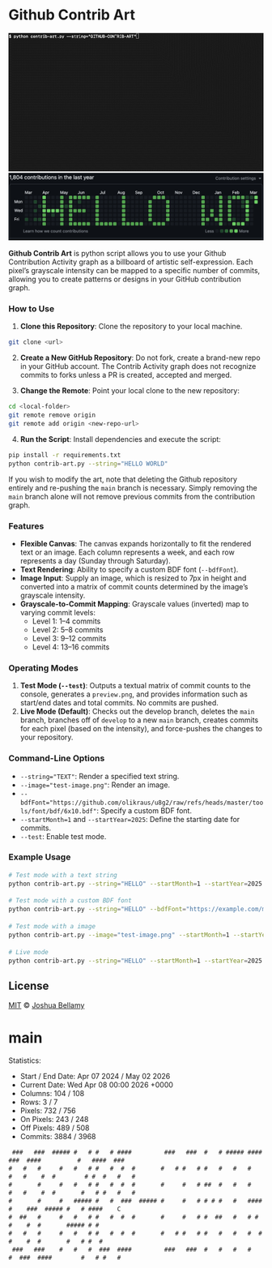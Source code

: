 # Github Contrib Art

![Console Example](docs-console-output.gif)
![Github Contribution Activity Graph](docs-example.png)

**Github Contrib Art** is python script allows you to use your Github Contribution Activity graph as a billboard of artistic self-expression. Each pixel’s grayscale intensity can be mapped to a specific number of commits, allowing you to create patterns or designs in your GitHub contribution graph.

### How to Use

1. **Clone this Repository**: Clone the repository to your local machine.

```bash
git clone <url>
```

2. **Create a New GitHub Repository**: Do not fork, create a brand-new repo in your GitHub account. The Contrib Activity graph does not recognize commits to forks unless a PR is created, accepted and merged.

3. **Change the Remote**: Point your local clone to the new repository:

```bash
cd <local-folder>
git remote remove origin
git remote add origin <new-repo-url>
```

4. **Run the Script**: Install dependencies and execute the script:

```bash
pip install -r requirements.txt
python contrib-art.py --string="HELLO WORLD"
```

If you wish to modify the art, note that deleting the Github repository entirely and re-pushing the `main` branch is necessary. Simply removing the `main` branch alone will not remove previous commits from the contribution graph.

### Features

- **Flexible Canvas**: The canvas expands horizontally to fit the rendered text or an image. Each column represents a week, and each row represents a day (Sunday through Saturday).
- **Text Rendering**: Ability to specify a custom BDF font (`--bdfFont`).
- **Image Input**: Supply an image, which is resized to 7px in height and converted into a matrix of commit counts determined by the image’s grayscale intensity.
- **Grayscale-to-Commit Mapping**: Grayscale values (inverted) map to varying commit levels:
  - Level 1: 1–4 commits
  - Level 2: 5–8 commits
  - Level 3: 9–12 commits
  - Level 4: 13–16 commits

### Operating Modes

1. **Test Mode (`--test`)**: Outputs a textual matrix of commit counts to the console, generates a `preview.png`, and provides information such as start/end dates and total commits. No commits are pushed.
2. **Live Mode (Default)**: Checks out the develop branch, deletes the `main` branch, branches off of `develop` to a new `main` branch, creates commits for each pixel (based on the intensity), and force-pushes the changes to your repository.

### Command-Line Options

- `--string="TEXT"`: Render a specified text string.
- `--image="test-image.png"`: Render an image.
- `--bdfFont="https://github.com/olikraus/u8g2/raw/refs/heads/master/tools/font/bdf/6x10.bdf"`: Specify a custom BDF font.
- `--startMonth=1` and `--startYear=2025`: Define the starting date for commits.
- `--test`: Enable test mode.

### Example Usage

```bash
# Test mode with a text string
python contrib-art.py --string="HELLO" --startMonth=1 --startYear=2025 --test

# Test mode with a custom BDF font
python contrib-art.py --string="HELLO" --bdfFont="https://example.com/myfont.BDF" --startMonth=1 --startYear=2025 --test

# Test mode with a image
python contrib-art.py --image="test-image.png" --startMonth=1 --startYear=2025 --test

# Live mode
python contrib-art.py --string="HELLO" --startMonth=1 --startYear=2025
```

## License

[MIT](http://opensource.org/licenses/MIT) © [Joshua Bellamy](http://www.psidox.com)


<!-- git-art-section-start -->
# main

Statistics:
- Start / End Date: Apr 07 2024 / May 02 2026
- Current Date: Wed Apr 08 00:00 2026 +0000
- Columns: 104 / 108
- Rows: 3 / 7
- Pixels: 732 / 756
- On Pixels: 243 / 248
- Off Pixels: 489 / 508
- Commits: 3884 / 3968

```
 ###   ###  ##### #   # #   # ####         ###   ###  #   # ##### ####   ###  ####          #   ####  ###   
#   #   #     #   #   # #   #  #  #       #   # #   # #   #   #   #   #   #    #  #        # #  #   #   #   
#       #     #   #   # #   #  #  #       #     #   # ##  #   #   #   #   #    #  #       #   # #   #   #   
#       #     #   ##### #   #  ###  ##### #     #   # # # #   #   ####    #    ###  ##### #   # ####    C   
#  ##   #     #   #   # #   #  #  #       #     #   # #  ##   #   # #     #    #  #       ##### # #         
#   #   #     #   #   # #   #  #  #       #   # #   # #   #   #   #  #    #    #  #       #   # #  #        
 ###   ###    #   #   #  ###  ####         ###   ###  #   #   #   #   #  ###  ####        #   # #   #       
```
<!-- git-art-section-end -->
